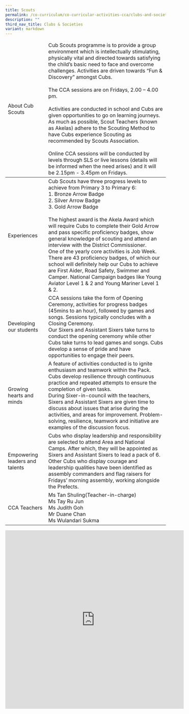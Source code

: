 ```yaml
---
title: Scouts
permalink: /co-curriculum/co-curricular-activities-cca/clubs-and-societies/scouts/
description: ""
third_nav_title: Clubs & Societies
variant: markdown
---
```

<table class="tg">
<thead>
  <tr>
    <td class="tg-liiy">About Cub Scouts</td>
    <td class="tg-539o">Cub Scouts programme is to provide a group environment which is intellectually stimulating, physically vital and directed towards satisfying the child’s basic need to face and overcome challenges. Activities are driven towards “Fun &amp; Discovery” amongst Cubs. <br><br>The CCA sessions are on Fridays, 2.00 – 4.00 pm. <br><br>Activities are conducted in school and Cubs are given opportunities to go on learning journeys.  As much as possible, Scout Teachers (known as Akelas) adhere to the Scouting Method to have Cubs experience Scouting as recommended by Scouts Association.<br><br>Online CCA sessions will be conducted by levels through SLS or live lessons (details will be informed when the need arises) and it will be 2.15pm - 3.45pm on Fridays.  <br>
  </td></tr>
</thead>
<tbody>
  <tr>
    <td class="tg-liiy">Experiences</td>
    <td class="tg-539o">Cub Scouts have three progress levels to achieve from Primary 3 to Primary 6:<br>1.       Bronze Arrow Badge<br>2.       Silver Arrow Badge<br>3.       Gold Arrow Badge<br> <br>The highest award is the Akela Award which will require Cubs to complete their Gold Arrow and pass specific proficiency badges, show general knowledge of scouting and attend an interview with the District Commissioner. <br>One of the yearly core activities is Job Week. There are 43 proficiency badges, of which our school will definitely help our Cubs to achieve are First Aider, Road Safety, Swimmer and Camper. National Campaign badges like Young Aviator Level 1 &amp; 2 and Young Mariner Level 1 &amp; 2.</td>
  </tr>
  <tr>
    <td class="tg-liiy">Developing our students</td>
    <td class="tg-539o">CCA sessions take the form of Opening Ceremony, activities for progress badges (45mins to an hour), followed by games and songs. Sessions typically concludes with a Closing Ceremony. <br>Our Sixers and Assistant Sixers take turns to conduct the opening ceremony while other Cubs take turns to lead games and songs. Cubs develop a sense of pride and have opportunities to engage their peers.</td>
  </tr>
  <tr>
    <td class="tg-liiy">Growing hearts and minds</td>
    <td class="tg-539o">A feature of activities conducted is to ignite enthusiasm and teamwork within the Pack. Cubs develop resilience through continuous practice and repeated attempts to ensure the completion of given tasks. <br>During Sixer-in-council with the teachers, Sixers and Assistant Sixers are given time to discuss about issues that arise during the activities, and areas for improvement. Problem-solving, resilience, teamwork and initiative are examples of the discussion focus.</td>
  </tr>
  <tr>
    <td class="tg-liiy">Empowering leaders and talents</td>
    <td class="tg-539o">Cubs who display leadership and responsibility are selected to attend Area and National Camps. After which, they will be appointed as Sixers and Assistant Sixers to lead a pack of 6.<br>Other Cubs who display courage and leadership qualities have been identified as assembly commanders and flag raisers for Fridays’ morning assembly, working alongside the Prefects.</td>
  </tr>
  <tr>
    <td class="tg-liiy">CCA Teachers</td>
    <td class="tg-539o">Ms Tan Shuling(Teacher-in-charge)<br>Ms Tay  Ru Jun<br>Ms Judith Goh<br>Mr Duane Chan<br>Ms Wulandari Sukma</td>
  </tr>
</tbody>
</table>

<iframe allowfullscreen="true" height="560" width="560" frameborder="0" src="https://docs.google.com/presentation/d/e/2PACX-1vSIqddTz65bHQ39F8kQwF_dEYEv30PaJghGihCetSWpwQ7MPF5uUb54NMGiAGzMjrUJRY6VsuZyYMcV/embed?start=true&amp;loop=true&amp;delayms=3000"></iframe>